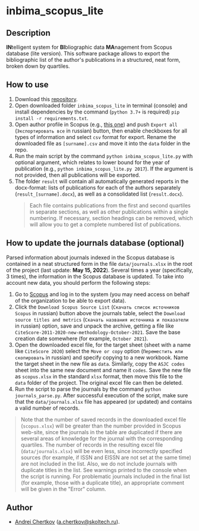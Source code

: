 # inbima_scopus_lite


## Description

**IN**telligent system for **BI**bliographic data **MA**nagement from Scopus database (lite version). This software package allows to export the bibliographic list of the author's publications in a structured, neat form, broken down by quartiles.


## How to use

1. Download this [repository](https://github.com/AndreiChertkov/inbima_scopus_lite).
2. Open downloaded folder `inbima_scopus_lite` in terminal (console) and install dependencies by the command (`python 3.7+` is required) `pip install -r requirements.txt`.
3. Open author profile in Scopus (e.g., [this one](https://www.scopus.com/authid/detail.uri?authorId=8529104000)) and push `Export all` (`Экспортировать все` in russian) button, then enable checkboxes for all types of information and select `csv` format for export. Rename the downloaded file as `[surname].csv` and move it into the `data` folder in the repo.
4. Run the main script by the command `python inbima_scopus_lite.py` with optional argument, which relates to lower bound for the year of publication (e.g., `python inbima_scopus_lite.py 2017`). If the argument is not provided, then all publications will be exported.
5. The folder `result` will contain all automatically generated reports in the docx-format: lists of publications for each of the authors separately (`result_[surname].docx`), as well as a consolidated list (`result.docx`).
    > Each file contains publications from the first and second quartiles in separate sections, as well as other publications within a single numbering. If necessary, section headings can be removed, which will allow you to get a complete numbered list of publications.


## How to update the journals database (optional)

Parsed information about journals indexed in the Scopus database is contained in a neat structured form in the file `data/journals.xlsx` in the root of the project (last update: **May 15, 2022**). Several times a year (specifically, 3 times), the information in the Scopus database is updated. To take into account new data, you should perform the following steps:

1. Go to [Scopus](https://www.scopus.com/sources) and log in to the system (you may need access on behalf of the organization to be able to export data).
2. Click the `Download Scopus Source List` (`Скачать список источников Scopus` in russian) button above the journals table, select the `Download source titles and metrics` (`Скачать названия источника и показатели` in russian) option, save and unpack the archive, getting a file like `CiteScore-2011-2020-new-methodology-October-2021`. Save the base creation date somewhere (for example, `October 2021`).
3. Open the downloaded excel file, for the target sheet (sheet with a name like `CiteScore 2020`) select the `Move or copy` option (`Переместить или скопировать` in russian) and specify copying to a new workbook. Name the target sheet in the new file as `data`. Similarly, copy the `ASJC codes` sheet into the same new document and name it `codes`. Save the new file as `scopus.xlsx` in the standard `xlsx` format, then move this file to the `data` folder of the project. The original excel file can then be deleted.
4. Run the script to parse the journals by the command `python journals_parse.py`. After successful execution of the script, make sure that the `data/journals.xlsx` file has appeared (or updated) and contains a valid number of records.

> Note that the number of saved records in the downloaded excel file (`scopus.xlsx`) will be greater than the number provided in Scopus web-site, since the journals in the table are duplicated if there are several areas of knowledge for the journal with the corresponding quartiles. The number of records in the resulting excel file (`data/journals.xlsx`) will be even less, since incorrectly specified sources (for example, if ISSN and EISSN are not set at the same time) are not included in the list. Also, we do not include journals with duplicate titles in the list. See warnings printed to the console when the script is running. For problematic journals included in the final list (for example, those with a duplicate title), an appropriate comment will be given in the "Error" column.


## Author

- [Andrei Chertkov](https://github.com/AndreiChertkov) (a.chertkov@skoltech.ru).
